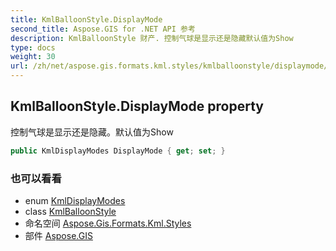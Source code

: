 ```yaml
---
title: KmlBalloonStyle.DisplayMode
second_title: Aspose.GIS for .NET API 参考
description: KmlBalloonStyle 财产. 控制气球是显示还是隐藏默认值为Show
type: docs
weight: 30
url: /zh/net/aspose.gis.formats.kml.styles/kmlballoonstyle/displaymode/
---
```

## KmlBalloonStyle.DisplayMode property

控制气球是显示还是隐藏。默认值为Show

```csharp
public KmlDisplayModes DisplayMode { get; set; }
```

### 也可以看看

* enum [KmlDisplayModes](../../kmldisplaymodes/)
* class [KmlBalloonStyle](../)
* 命名空间 [Aspose.Gis.Formats.Kml.Styles](../../kmlballoonstyle/)
* 部件 [Aspose.GIS](../../../)


